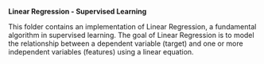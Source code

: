 **Linear Regression - Supervised Learning**

This folder contains an implementation of Linear Regression, a fundamental algorithm in supervised learning. The goal of Linear Regression is to model the relationship between a dependent variable (target) and one or more independent variables (features) using a linear equation.
